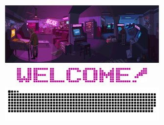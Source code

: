 <!--
**abhicodes07/abhicodes07** is a ✨ _special_ ✨ repository because its `README.md` (this file) appears on your GitHub profile.

you can add other headers or other features like this
<img src="/assets/images/horizontal-divider-gradient.gif">
this is a source link of these files
simply commit the neccessary files to your profile readme repository


Here are some ideas to get you started:

- 🔭 I’m currently working on ...
- 🌱 I’m currently learning ...
- 👯 I’m looking to collaborate on ...
- 🤔 I’m looking for help with ...
- 💬 Ask me about ...
- 📫 How to reach me: ...
- 😄 Pronouns: ...
- ⚡ Fun fact: ...
-->
<!-- Snake contribution graph -->

![synthwave gif](https://github.com/abhicodes07/abhicodes07/blob/main/gifs/synthwave.gif)

<div align="center">
  <img src="https://github.com/abhicodes07/abhicodes07/blob/main/Texts/welcome_pixel.png">
</div>

![snake gif](https://github.com/abhicodes07/abhicodes07/blob/output/github-contribution-grid-snake-dark.svg)
